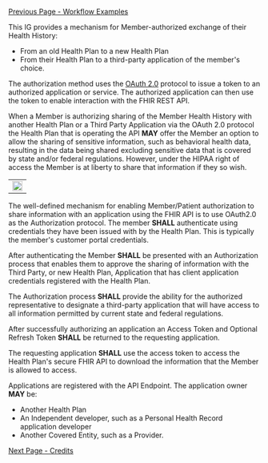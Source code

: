 <!-- Member-AuthorizedOAuth2Exchange.md {% comment %}
*****************************************************************************************
*                            WARNING: DO NOT EDIT THIS FILE                             *
*                                                                                       *
* This file is generated by SUSHI. Any edits you make to this file will be overwritten. *
*                                                                                       *
* To change the contents of this file, edit the original source file at:                *
* ig-data/input/pagecontent/Member-AuthorizedOAuth2Exchange.md                          *
*****************************************************************************************
{% endcomment %} -->
[Previous Page - Workflow Examples](WorkflowExamples.html)


This IG provides a mechanism for Member-authorized exchange of their Health History:

* From an old Health Plan to a new Health Plan
* From their Health Plan to a third-party application of the member's choice.

The authorization method uses the [OAuth 2.0](https://oauth.net/2/) protocol to issue a token to an authorized application or service. The authorized application can then use the token to enable interaction with the FHIR REST API.

When a Member is authorizing sharing of the Member Health History with another Health Plan or a Third Party Application via the OAuth 2.0 protocol the Health Plan that is operating the API **MAY** offer the Member an option to allow the sharing of sensitive information, such as behavioral health data, resulting in the data being shared excluding sensitive data that is covered by state and/or federal regulations. However, under the HIPAA right of access the Member is at liberty to share that information if they so wish.

<table>
	<tr>
		<td>
			<img  width="100%" height="auto" src="MemberAuthExchange.png">
		</td>	
	</tr>	
</table>

The well-defined mechanism for enabling Member/Patient authorization to share information with an application using the FHIR API is to use OAuth2.0 as the Authorization protocol. The member **SHALL** authenticate using credentials they have been issued with by the Health Plan. This is typically the member's customer portal credentials.

After authenticating the Member **SHALL** be presented with an Authorization process that enables them to approve the sharing of information with the Third Party, or new Health Plan, Application that has client application credentials registered with the Health Plan.

The Authorization process **SHALL** provide the ability for the authorized representative to designate a third-party application that will have access to all information permitted by current state and federal regulations.  

After successfully authorizing an application an Access Token and Optional Refresh Token **SHALL** be returned to the requesting application. 

The requesting application **SHALL** use the access token to access the Health Plan's secure FHIR API to download the information that the Member is allowed to access. 

Applications are registered with the API Endpoint. The application owner **MAY** be:
- Another Health Plan
- An Independent developer, such as a Personal Health Record application developer
- Another Covered Entity, such as a Provider.


[Next Page - Credits](Credits.html)

